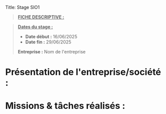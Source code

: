 Title: Stage SIO1

> **<u>FICHE DESCRIPTIVE :</u>**

> <u>**Dates du stage :**</u>
>
> - **Date début :** 16/06/2025
> - **Date fin :** 29/06/2025
>
> **Entreprise :** Nom de l'entreprise



# Présentation de l'entreprise/société :



# Missions & tâches réalisés : 
